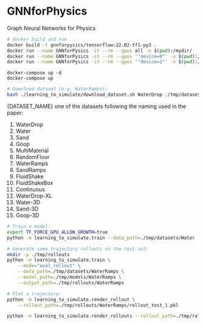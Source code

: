 # GNNforPhysics
Graph Neural Networks for Physics

``` bash
# docker build and run
docker build -t gnnforpysics/tensorflow:22.02-tf1-py3 .
docker run --name GNNforPysics -it --rm --gpus all -v $(pwd):/mydir/  -w /mydir gnnforpysics/tensorflow:22.02-tf1-py3
docker run --name GNNforPysics -it --rm --gpus '"device=0"' -v $(pwd):/mydir/  -w /mydir gnnforpysics/tensorflow:22.02-tf1-py3
docker run --name GNNforPysics -it --rm --gpus '"device=1"' -v $(pwd):/mydir/  -w /mydir gnnforpysics/tensorflow:22.02-tf1-py3
```

``` shell
docker-compose up -d
docker-compose up
```


``` bash
# Download dataset (e.g. WaterRamps):
bash ./learning_to_simulate/download_dataset.sh WaterDrop ./tmp/datasets
```

{DATASET_NAME} one of the datasets following the naming used in the paper:
1. WaterDrop
1. Water
1. Sand
1. Goop
1. MultiMaterial
1. RandomFloor
1. WaterRamps
1. SandRamps
1. FluidShake
1. FluidShakeBox
1. Continuous
1. WaterDrop-XL
1. Water-3D
1. Sand-3D
1. Goop-3D

``` bash
# Train a model:
export TF_FORCE_GPU_ALLOW_GROWTH=true
python -m learning_to_simulate.train --data_path=./tmp/datasets/Water --model_path=./tmp/models/Water --num_steps 500000
```

``` bash
# Generate some trajectory rollouts on the test set:
mkdir -p ./tmp/rollouts
python -m learning_to_simulate.train \
    --mode="eval_rollout" \
    --data_path=./tmp/datasets/WaterRamps \
    --model_path=./tmp/models/WaterRamps \
    --output_path=./tmp/rollouts/WaterRamps
```

``` bash
# Plot a trajectory:
python -m learning_to_simulate.render_rollout \
    --rollout_path=./tmp/rollouts/WaterRamps/rollout_test_1.pkl

python -m learning_to_simulate.render_rollouts --rollout_path=./tmp/rollouts/WaterRamps --test_num=100
```
